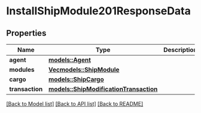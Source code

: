 # InstallShipModule201ResponseData

## Properties

Name | Type | Description | Notes
------------ | ------------- | ------------- | -------------
**agent** | [**models::Agent**](Agent.md) |  | 
**modules** | [**Vec<models::ShipModule>**](ShipModule.md) |  | 
**cargo** | [**models::ShipCargo**](ShipCargo.md) |  | 
**transaction** | [**models::ShipModificationTransaction**](ShipModificationTransaction.md) |  | 

[[Back to Model list]](../README.md#documentation-for-models) [[Back to API list]](../README.md#documentation-for-api-endpoints) [[Back to README]](../README.md)


